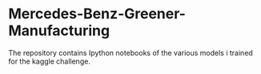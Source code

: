 # Mercedes-Benz-Greener-Manufacturing
The repository contains Ipython notebooks of the various models i trained for the kaggle challenge.
